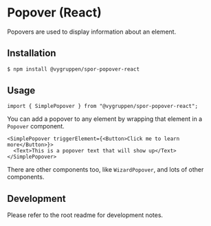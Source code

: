 # Popover (React)

Popovers are used to display information about an element.

## Installation

```bash
$ npm install @vygruppen/spor-popover-react
```

## Usage

```tsx
import { SimplePopover } from "@vygruppen/spor-popover-react";
```

You can add a popover to any element by wrapping that element in a `Popover` component.

```tsx
<SimplePopover triggerElement={<Button>Click me to learn more</Button>}>
  <Text>This is a popover text that will show up</Text>
</SimplePopover>
```

There are other components too, like `WizardPopover`, and lots of other components.

## Development

Please refer to the root readme for development notes.
